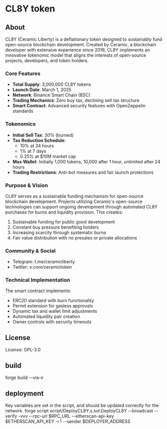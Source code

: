 # CL8Y token

## About

CL8Y (Ceramic Liberty) is a deflationary token designed to sustainably fund open-source blockchain development. Created by Ceramic, a blockchain developer with extensive experience since 2018, CL8Y implements an innovative tokenomic model that aligns the interests of open-source projects, developers, and token holders.

### Core Features

- **Total Supply**: 3,000,000 CL8Y tokens
- **Launch Date**: March 1, 2025
- **Network**: Binance Smart Chain (BSC)
- **Trading Mechanics**: Zero buy tax, declining sell tax structure
- **Smart Contract**: Advanced security features with OpenZeppelin standards

### Tokenomics

- **Initial Sell Tax**: 30% (burned)
- **Tax Reduction Schedule**:
  - 10% at 24 hours
  - 1% at 7 days
  - 0.25% at $10M market cap
- **Max Wallet**: Initially 1,000 tokens, 10,000 after 1 hour, unlimited after 24 hours
- **Trading Restrictions**: Anti-bot measures and fair launch protections

### Purpose & Vision

CL8Y serves as a sustainable funding mechanism for open-source blockchain development. Projects utilizing Ceramic's open-source technologies can support ongoing development through automated CL8Y purchases for burns and liquidity provision. This creates:

1. Sustainable funding for public good development
2. Constant buy pressure benefiting holders
3. Increasing scarcity through systematic burns
4. Fair value distribution with no presales or private allocations

### Community & Social

- Telegram: t.me/ceramicliberty
- Twitter: x.com/ceramictoken

### Technical Implementation

The smart contract implements:

- ERC20 standard with burn functionality
- Permit extension for gasless approvals
- Dynamic tax and wallet limit adjustments
- Automated liquidity pair creation
- Owner controls with security timeouts

## License

License: GPL-3.0

## build

forge build --via-ir

## deployment

Key variables are set in the script, and should be updated correctly for the network.
forge script script/DeployCL8Y.s.sol:DeployCL8Y --broadcast --verify -vvv --rpc-url $RPC_URL --etherscan-api-key $ETHERSCAN_API_KEY -i 1 --sender $DEPLOYER_ADDRESS

